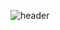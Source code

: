 ![header](https://capsule-render.vercel.app/api?type=soft&color=78a2e1&height=100&section=header&text=2insung%20README&fontSize=45&fontColor=ffffff)
<div align="center" style="font-size:50%"><![Notion](https://img.shields.io/badge/Portfolio-ffffff?style=for-the-badge&logo=Notion&logoColor=black)/div>

